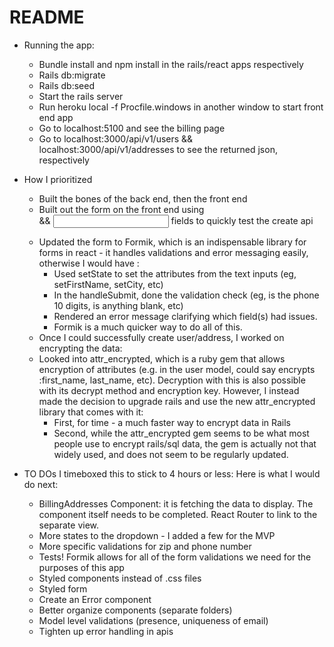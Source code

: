 # README

* Running the app:
    - Bundle install and npm install in the rails/react apps respectively
    - Rails db:migrate
    - Rails db:seed
    - Start the rails server
    - Run heroku local -f Procfile.windows in another window to start front end app
    - Go to localhost:5100 and see the billing page
    - Go to localhost:3000/api/v1/users && localhost:3000/api/v1/addresses to see the returned json, respectively


* How I prioritized
    - Built the bones of the back end, then the front end
    - Built out the form on the front end using <form> && <input> fields to quickly test the create api
    - Updated the form to Formik, which is an indispensable library for forms in react - it handles validations and error messaging easily, otherwise I would have :
        - Used setState to set the attributes from the text inputs (eg, setFirstName, setCity, etc)
        - In the handleSubmit, done the validation check (eg, is the phone 10 digits, is anything blank, etc)
        - Rendered an error message clarifying which field(s) had issues.
        - Formik is a much quicker way to do all of this. 
    - Once I could successfully create user/address, I worked on encrypting the data:
    - Looked into attr_encrypted, which is a ruby gem that allows encryption of attributes (e.g. in the user model, could say encrypts :first_name, last_name, etc). Decryption with this is also possible with its decrypt method and encryption key. However, I instead made the decision to upgrade rails and use the new attr_encrypted library that comes with it:
        - First, for time - a much faster way to encrypt data in Rails
        - Second, while the attr_encrypted gem seems to be what most people use to encrypt rails/sql data, the gem is actually not that widely used, and does not seem to be regularly updated.


* TO DOs
I timeboxed this to stick to 4 hours or less: Here is what I would do next:

    - BillingAddresses Component: it is fetching the data to display. The component itself needs to be completed. React Router to link to the separate view. 
    - More states to the dropdown - I added a few for the MVP
    - More specific validations for zip and phone number
    - Tests! Formik allows for all of the form validations we need for the purposes of this app
    - Styled components instead of .css files
    - Styled form
    - Create an Error component
    - Better organize components (separate folders)
    - Model level validations (presence, uniqueness of email)
    - Tighten up error handling in apis



